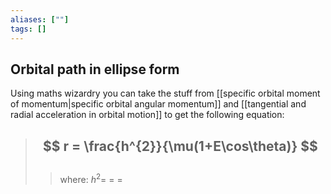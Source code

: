 ```yaml
---
aliases: [""]
tags: []
---
```


## Orbital path in ellipse form

Using maths wizardry you can take the stuff from [[specific orbital moment of momentum|specific orbital angular momentum]] and [[tangential and radial acceleration in orbital motion]] to get the following equation:

> ## $$ r = \frac{h^{2}}{\mu(1+E\cos\theta)} $$ 
> ## $$  $$
>> where:
>> $h^{2}=$ 
>> $=$
>> $=$
